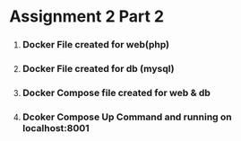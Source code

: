 <h1>Assignment 2 Part 2</h1>

1. <h3>Docker File created for web(php)</h3>
2. <h3>Docker File created for db (mysql)</h3>
3. <h3>Docker Compose file created for web & db</h3>
4. <h3>Dcoker Compose Up Command and running on localhost:8001</h3>